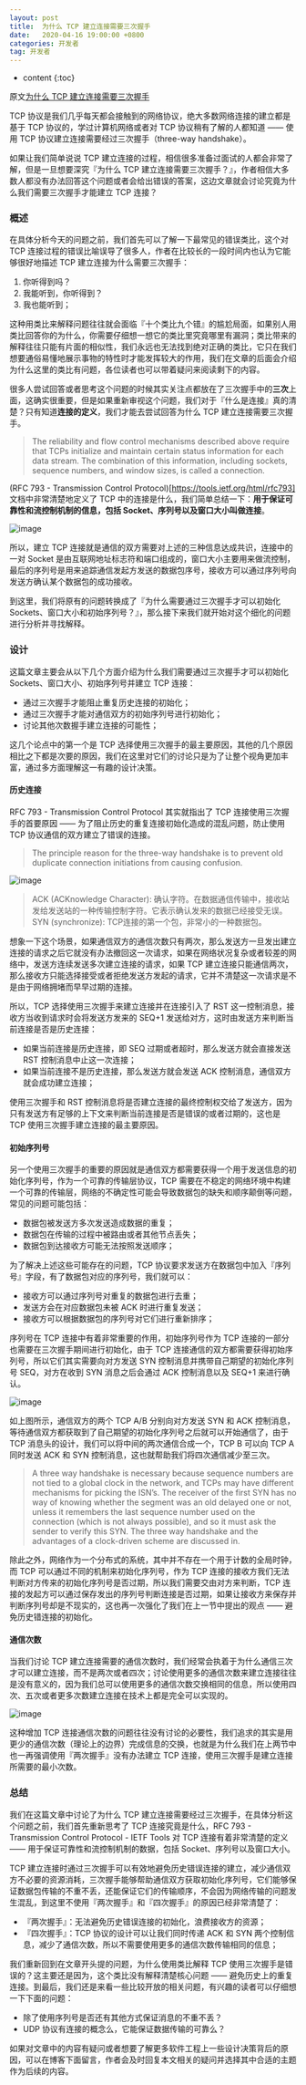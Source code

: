 ```yaml
---
layout: post
title:  为什么 TCP 建立连接需要三次握手
date:   2020-04-16 19:00:00 +0800
categories: 开发者
tag: 开发者
---
```


* content
{:toc}

原文[为什么 TCP 建立连接需要三次握手](https://draveness.me/whys-the-design-tcp-three-way-handshake/)

TCP 协议是我们几乎每天都会接触到的网络协议，绝大多数网络连接的建立都是基于 TCP 协议的，学过计算机网络或者对 TCP 协议稍有了解的人都知道 —— 使用 TCP 协议建立连接需要经过三次握手（three-way handshake）。

如果让我们简单说说 TCP 建立连接的过程，相信很多准备过面试的人都会非常了解，但是一旦想要深究『为什么 TCP 建立连接需要三次握手？』，作者相信大多数人都没有办法回答这个问题或者会给出错误的答案，这边文章就会讨论究竟为什么我们需要三次握手才能建立 TCP 连接？

### 概述

在具体分析今天的问题之前，我们首先可以了解一下最常见的错误类比，这个对 TCP 连接过程的错误比喻误导了很多人，作者在比较长的一段时间内也认为它能够很好地描述 TCP 建立连接为什么需要三次握手：

1. 你听得到吗？
2. 我能听到，你听得到？
3. 我也能听到；

这种用类比来解释问题往往就会面临『十个类比九个错』的尴尬局面，如果别人用类比回答你的为什么，你需要仔细想一想它的类比里究竟哪里有漏洞；类比带来的解释往往只能有片面的相似性，我们永远也无法找到绝对正确的类比，它只在我们想要通俗易懂地展示事物的特性时才能发挥较大的作用，我们在文章的后面会介绍为什么这里的类比有问题，各位读者也可以带着疑问来阅读剩下的内容。

很多人尝试回答或者思考这个问题的时候其实关注点都放在了三次握手中的**三次**上面，这确实很重要，但是如果重新审视这个问题，我们对于『什么是连接』真的清楚？只有知道**连接的定义**，我们才能去尝试回答为什么 TCP 建立连接需要三次握手。

> The reliability and flow control mechanisms described above require that TCPs initialize and maintain certain status information for each data stream. The combination of this information, including sockets, sequence numbers, and window sizes, is called a connection.

(RFC 793 - Transmission Control Protocol)[https://tools.ietf.org/html/rfc793] 文档中非常清楚地定义了 TCP 中的连接是什么，我们简单总结一下：**用于保证可靠性和流控制机制的信息，包括 Socket、序列号以及窗口大小叫做连接**。

![image]({{'/images/web/what-is-tcp-connection.png'|prepend:site.baseurl}})

所以，建立 TCP 连接就是通信的双方需要对上述的三种信息达成共识，连接中的一对 Socket 是由互联网地址标志符和端口组成的，窗口大小主要用来做流控制，最后的序列号是用来追踪通信发起方发送的数据包序号，接收方可以通过序列号向发送方确认某个数据包的成功接收。

到这里，我们将原有的问题转换成了『为什么需要通过三次握手才可以初始化 Sockets、窗口大小和初始序列号？』，那么接下来我们就开始对这个细化的问题进行分析并寻找解释。

### 设计

这篇文章主要会从以下几个方面介绍为什么我们需要通过三次握手才可以初始化 Sockets、窗口大小、初始序列号并建立 TCP 连接：

- 通过三次握手才能阻止重复历史连接的初始化；
- 通过三次握手才能对通信双方的初始序列号进行初始化；
- 讨论其他次数握手建立连接的可能性；

这几个论点中的第一个是 TCP 选择使用三次握手的最主要原因，其他的几个原因相比之下都是次要的原因，我们在这里对它们的讨论只是为了让整个视角更加丰富，通过多方面理解这一有趣的设计决策。

#### 历史连接

RFC 793 - Transmission Control Protocol 其实就指出了 TCP 连接使用三次握手的首要原因 —— 为了阻止历史的重复连接初始化造成的混乱问题，防止使用 TCP 协议通信的双方建立了错误的连接。

> The principle reason for the three-way handshake is to prevent old duplicate connection initiations from causing confusion.

![image]({{'/images/web/tcp-recovery-from-old-duplicate-syn.png'|prepend:site.baseurl}})

> ACK (ACKnowledge Character): 确认字符。在数据通信传输中，接收站发给发送站的一种传输控制字符。它表示确认发来的数据已经接受无误。
> SYN (synchronize): TCP连接的第一个包，非常小的一种数据包。

想象一下这个场景，如果通信双方的通信次数只有两次，那么发送方一旦发出建立连接的请求之后它就没有办法撤回这一次请求，如果在网络状况复杂或者较差的网络中，发送方连续发送多次建立连接的请求，如果 TCP 建立连接只能通信两次，那么接收方只能选择接受或者拒绝发送方发起的请求，它并不清楚这一次请求是不是由于网络拥堵而早早过期的连接。

所以，TCP 选择使用三次握手来建立连接并在连接引入了 RST 这一控制消息，接收方当收到请求时会将发送方发来的 SEQ+1 发送给对方，这时由发送方来判断当前连接是否是历史连接：

- 如果当前连接是历史连接，即 SEQ 过期或者超时，那么发送方就会直接发送 RST 控制消息中止这一次连接；
- 如果当前连接不是历史连接，那么发送方就会发送 ACK 控制消息，通信双方就会成功建立连接；

使用三次握手和 RST 控制消息将是否建立连接的最终控制权交给了发送方，因为只有发送方有足够的上下文来判断当前连接是否是错误的或者过期的，这也是 TCP 使用三次握手建立连接的最主要原因。

#### 初始序列号

另一个使用三次握手的重要的原因就是通信双方都需要获得一个用于发送信息的初始化序列号，作为一个可靠的传输层协议，TCP 需要在不稳定的网络环境中构建一个可靠的传输层，网络的不确定性可能会导致数据包的缺失和顺序颠倒等问题，常见的问题可能包括：

- 数据包被发送方多次发送造成数据的重复；
- 数据包在传输的过程中被路由或者其他节点丢失；
- 数据包到达接收方可能无法按照发送顺序；

为了解决上述这些可能存在的问题，TCP 协议要求发送方在数据包中加入『序列号』字段，有了数据包对应的序列号，我们就可以：

- 接收方可以通过序列号对重复的数据包进行去重；
- 发送方会在对应数据包未被 ACK 时进行重复发送；
- 接收方可以根据数据包的序列号对它们进行重新排序；

序列号在 TCP 连接中有着非常重要的作用，初始序列号作为 TCP 连接的一部分也需要在三次握手期间进行初始化，由于 TCP 连接通信的双方都需要获得初始序列号，所以它们其实需要向对方发送 SYN 控制消息并携带自己期望的初始化序列号 SEQ，对方在收到 SYN 消息之后会通过 ACK 控制消息以及 SEQ+1 来进行确认。

![image]({{'/images/web/basic-4-way-handshake.png'|prepend:site.baseurl}})

如上图所示，通信双方的两个 TCP A/B 分别向对方发送 SYN 和 ACK 控制消息，等待通信双方都获取到了自己期望的初始化序列号之后就可以开始通信了，由于 TCP 消息头的设计，我们可以将中间的两次通信合成一个，TCP B 可以向 TCP A 同时发送 ACK 和 SYN 控制消息，这也就帮助我们将四次通信减少至三次。

> A three way handshake is necessary because sequence numbers are not tied to a global clock in the network, and TCPs may have different mechanisms for picking the ISN’s. The receiver of the first SYN has no way of knowing whether the segment was an old delayed one or not, unless it remembers the last sequence number used on the connection (which is not always possible), and so it must ask the sender to verify this SYN. The three way handshake and the advantages of a clock-driven scheme are discussed in.

除此之外，网络作为一个分布式的系统，其中并不存在一个用于计数的全局时钟，而 TCP 可以通过不同的机制来初始化序列号，作为 TCP 连接的接收方我们无法判断对方传来的初始化序列号是否过期，所以我们需要交由对方来判断，TCP 连接的发起方可以通过保存发出的序列号判断连接是否过期，如果让接收方来保存并判断序列号却是不现实的，这也再一次强化了我们在上一节中提出的观点 —— 避免历史错连接的初始化。

#### 通信次数

当我们讨论 TCP 建立连接需要的通信次数时，我们经常会执着于为什么通信三次才可以建立连接，而不是两次或者四次；讨论使用更多的通信次数来建立连接往往是没有意义的，因为我们总可以使用更多的通信次数交换相同的信息，所以使用四次、五次或者更多次数建立连接在技术上都是完全可以实现的。

![image]({{'/images/web/basic-3-way-handshake.png'|prepend:site.baseurl}})

这种增加 TCP 连接通信次数的问题往往没有讨论的必要性，我们追求的其实是用更少的通信次数（理论上的边界）完成信息的交换，也就是为什么我们在上两节中也一再强调使用『两次握手』没有办法建立 TCP 连接，使用三次握手是建立连接所需要的最小次数。

### 总结

我们在这篇文章中讨论了为什么 TCP 建立连接需要经过三次握手，在具体分析这个问题之前，我们首先重新思考了 TCP 连接究竟是什么，RFC 793 - Transmission Control Protocol - IETF Tools 对 TCP 连接有着非常清楚的定义 —— 用于保证可靠性和流控制机制的数据，包括 Socket、序列号以及窗口大小。

TCP 建立连接时通过三次握手可以有效地避免历史错误连接的建立，减少通信双方不必要的资源消耗，三次握手能够帮助通信双方获取初始化序列号，它们能够保证数据包传输的不重不丢，还能保证它们的传输顺序，不会因为网络传输的问题发生混乱，到这里不使用『两次握手』和『四次握手』的原因已经非常清楚了：

- 『两次握手』：无法避免历史错误连接的初始化，浪费接收方的资源；
- 『四次握手』：TCP 协议的设计可以让我们同时传递 ACK 和 SYN 两个控制信息，减少了通信次数，所以不需要使用更多的通信次数传输相同的信息；

我们重新回到在文章开头提的问题，为什么使用类比解释 TCP 使用三次握手是错误的？这主要还是因为，这个类比没有解释清楚核心问题 —— 避免历史上的重复连接。到最后，我们还是来看一些比较开放的相关问题，有兴趣的读者可以仔细想一下下面的问题：

- 除了使用序列号是否还有其他方式保证消息的不重不丢？
- UDP 协议有连接的概念么，它能保证数据传输的可靠么？

如果对文章中的内容有疑问或者想要了解更多软件工程上一些设计决策背后的原因，可以在博客下面留言，作者会及时回复本文相关的疑问并选择其中合适的主题作为后续的内容。